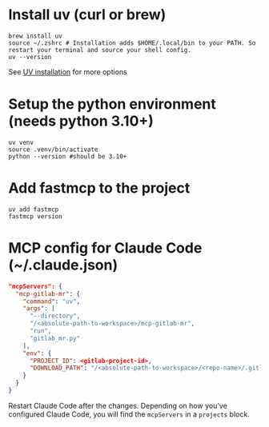 # Install uv (curl or brew)
```
brew install uv
source ~/.zshrc # Installation adds $HOME/.local/bin to your PATH. So restart your terminal and source your shell config.
uv --version
```
See [UV installation](https://docs.astral.sh/uv/getting-started/installation/) for more options

# Setup the python environment (needs python 3.10+)
``` 
uv venv
source .venv/bin/activate
python --version #should be 3.10+
```

# Add fastmcp to the project
```
uv add fastmcp
fastmcp version
```

# MCP config for Claude Code (~/.claude.json)
```json
"mcpServers": {
  "mcp-gitlab-mr": {
    "command": "uv",
    "args": [
      "--directory",
      "/<absolute-path-to-workspace>/mcp-gitlab-mr",
      "run",
      "gitlab_mr.py"
    ],
    "env": {
      "PROJECT_ID": <gitlab-project-id>,
      "DOWNLOAD_PATH": "/<absolute-path-to-workspace>/<repo-name>/.gitlab/reviews/diffs"
    }
  }
}
```
Restart Claude Code after the changes.
Depending on how you've configured Claude Code, you will find the `mcpServers` in a `projects` block.

